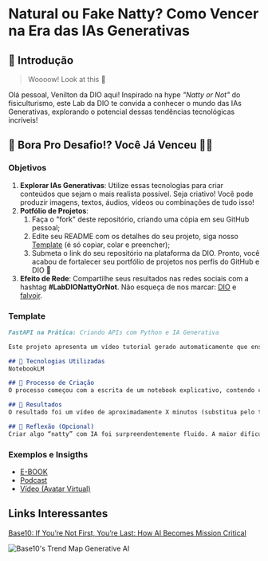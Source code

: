 # Natural ou Fake Natty? Como Vencer na Era das IAs Generativas

## 🚀 Introdução

> Woooow! Look at this 👀

Olá pessoal, Venilton da DIO aqui! Inspirado na hype _"Natty or Not"_ do fisiculturismo, este Lab da DIO te convida a conhecer o mundo das IAs Generativas, explorando o potencial dessas tendências tecnológicas incríveis!

## 🎯 Bora Pro Desafio!? Você Já Venceu 💪🤓

### Objetivos

1. **Explorar IAs Generativas**: Utilize essas tecnologias para criar conteúdos que sejam o mais realista possível. Seja criativo! Você pode produzir imagens, textos, áudios, vídeos ou combinações de tudo isso!
1. **Potfólio de Projetos**:
    1. Faça o "fork" deste repositório, criando uma cópia em seu GitHub pessoal;
    2. Edite seu README com os detalhes do seu projeto, siga nosso [Template](#template) (é só copiar, colar e preencher);
    3. Submeta o link do seu repositório na plataforma da DIO. Pronto, você acabou de fortalecer seu portfólio de projetos nos perfis do GitHub e DIO 🚀
1. **Efeito de Rede**: Compartilhe seus resultados nas redes sociais com a hashtag **#LabDIONattyOrNot**. Não esqueça de nos marcar: [DIO](https://www.linkedin.com/school/dio-makethechange) e [falvojr](https://www.linkedin.com/in/falvojr).

### Template

```markdown
FastAPI na Prática: Criando APIs com Python e IA Generativa

Este projeto apresenta um vídeo tutorial gerado automaticamente que ensina como construir uma API RESTful usando FastAPI em Python. O conteúdo foi criado para ser didático, direto ao ponto e visualmente atrativo, ideal para quem está começando ou quer revisar os fundamentos de APIs modernas. Já que tive um descontentamento nas trilhas de API da Vivo - Python AI Backend Developer.

## 🤖 Tecnologias Utilizadas
NotebookLM

## 🧐 Processo de Criação
O processo começou com a escrita de um notebook explicativo, contendo código comentado e exemplos práticos de endpoints com FastAPI. Em seguida, utilizei o LM Studio para transformar esse notebook em um vídeo narrado, com animações e destaques visuais automáticos. A IA gerou a voz, os cortes e até sugestões de melhorias no roteiro técnico.

## 🚀 Resultados
O resultado foi um vídeo de aproximadamente X minutos (substitua pelo tempo real), que cobre desde a instalação do FastAPI até a criação de rotas, uso de parâmetros, e testes com o Swagger UI. O conteúdo foi bem recebido por colegas e pode ser usado como material introdutório em cursos ou workshops.

## 💭 Reflexão (Opcional)
Criar algo “natty” com IA foi surpreendentemente fluido. A maior dificuldade foi ajustar o tom técnico para que a IA gerasse uma narração clara e envolvente. No fim, a colaboração entre código e criatividade mostrou que ensinar com IA pode ser tão eficaz quanto produzir conteúdo manualmente — e muito mais rápido.
```

### Exemplos e Insigths

- [E-BOOK](/exemplos/E-BOOK.md)
- [Podcast](/exemplos/PODCAST.md)
- [Vídeo (Avatar Virtual)](/exemplos/VIDEO.md)

## Links Interessantes

[Base10: If You’re Not First, You’re Last: How AI Becomes Mission Critical](https://base10.vc/post/generative-ai-mission-critical/)

![Base10's Trend Map Generative AI](https://github.com/digitalinnovationone/lab-natty-or-not/assets/730492/f4df26e8-f8f7-4419-8252-c69d73ea930c)
